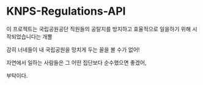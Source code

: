 # KNPS-Regulations-API

이 프로젝트는 국립공원공단 직원들의 공탈지를 방지하고 효율적으로 일을하기 위해 시작되었습니다는 개뿔

감히 너네들이 내 국립공원을 망치게 두는 꼴을 볼 수가 없어!

자연에서 일하는 사람들은 그 어떤 집단보다 순수했으면 좋겠어,

부탁이다.
